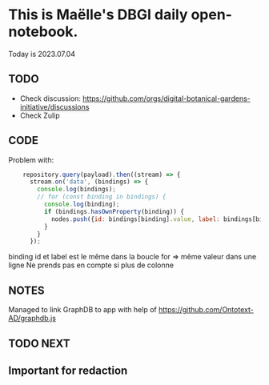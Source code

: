 

# This is Maëlle's DBGI daily open-notebook.

Today is 2023.07.04


## TODO

- Check discussion: https://github.com/orgs/digital-botanical-gardens-initiative/discussions
- Check Zulip

## CODE

Problem with:
```js
    repository.query(payload).then((stream) => {
      stream.on('data', (bindings) => {
        console.log(bindings);
        // for (const binding in bindings) {
          console.log(binding);
          if (bindings.hasOwnProperty(binding)) {
            nodes.push({id: bindings[binding].value, label: bindings[binding].value});
          }
        }
      });
```
binding id et label est le même dans la boucle for => même valeur dans une ligne
Ne prends pas en compte si plus de colonne

## NOTES

Managed to link GraphDB to app with help of https://github.com/Ontotext-AD/graphdb.js

## TODO NEXT



## Important for redaction

